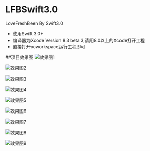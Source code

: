 # LFBSwift3.0
LoveFreshBeen By Swift3.0
- 使用Swift 3.0+
- 编译器为Xcode Version 8.3 beta 3,请用8.0以上的Xcode打开工程
- 直接打开xcworkspace运行工程即可

##项目效果图
![效果图1](http://ww3.sinaimg.cn/mw690/0068uRu1gw1f0n7ikeaxmg307u0dx7wp.gif)

![效果图2](http://ww1.sinaimg.cn/mw690/0068uRu1gw1f0n7ipld9dg307u0dx1l2.gif)

![效果图3](http://ww2.sinaimg.cn/mw690/0068uRu1gw1f0n7itiogog307u0dxnpg.gif)

![效果图4](http://ww1.sinaimg.cn/mw690/0068uRu1gw1f0n7ix5pbsg307u0dx7wk.gif)

![效果图5](http://ww3.sinaimg.cn/mw690/0068uRu1gw1f0n7iyf48gg307u0dxhdt.gif)

![效果图6](http://ww3.sinaimg.cn/mw690/0068uRu1gw1f0n7j1p2seg307u0dxx6q.gif)

![效果图7](http://ww4.sinaimg.cn/mw690/0068uRu1gw1f0n7j3szvmg307u0dxe81.gif)

![效果图8](http://ww3.sinaimg.cn/mw690/0068uRu1gw1f0n7j7eh6xg307u0dxx6s.gif)

![效果图9](http://ww3.sinaimg.cn/mw690/0068uRu1gw1f0n7jd82czg307u0dxkjp.gif)

